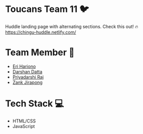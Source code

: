 # Toucans Team 11 🐦
Huddle landing page with alternating sections. Check this out! 🔥 https://chingu-huddle.netlify.com/

# Team Member 🤙
- [Eri Hariono](https://github.com/hanacaraka)
- [Darshan Datta](https://github.com/confusedwdeveloper)
- [Priyadarshi Raj](https://github.com/praj-foss)
- [Zank Jirapong](https://github.com/chilah)

# Tech Stack 💻
- HTML/CSS
- JavaScript 
